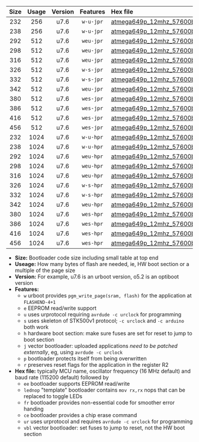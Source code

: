 |Size|Usage|Version|Features|Hex file|
|:-:|:-:|:-:|:-:|:--|
|232|256|u7.6|`w-u-jpr`|[atmega649p_12mhz_57600bps_ur_vbl.hex](https://raw.githubusercontent.com/stefanrueger/urboot/main//atmega649p_12mhz_57600bps_ur_vbl.hex)|
|238|256|u7.6|`w-u-jpr`|[atmega649p_12mhz_57600bps_lednop_ur_vbl.hex](https://raw.githubusercontent.com/stefanrueger/urboot/main//atmega649p_12mhz_57600bps_lednop_ur_vbl.hex)|
|292|512|u7.6|`weu-jpr`|[atmega649p_12mhz_57600bps_ee_ur_vbl.hex](https://raw.githubusercontent.com/stefanrueger/urboot/main//atmega649p_12mhz_57600bps_ee_ur_vbl.hex)|
|298|512|u7.6|`weu-jpr`|[atmega649p_12mhz_57600bps_ee_lednop_ur_vbl.hex](https://raw.githubusercontent.com/stefanrueger/urboot/main//atmega649p_12mhz_57600bps_ee_lednop_ur_vbl.hex)|
|316|512|u7.6|`weu-jpr`|[atmega649p_12mhz_57600bps_ee_lednop_fr_ur_vbl.hex](https://raw.githubusercontent.com/stefanrueger/urboot/main//atmega649p_12mhz_57600bps_ee_lednop_fr_ur_vbl.hex)|
|326|512|u7.6|`w-s-jpr`|[atmega649p_12mhz_57600bps_vbl.hex](https://raw.githubusercontent.com/stefanrueger/urboot/main//atmega649p_12mhz_57600bps_vbl.hex)|
|332|512|u7.6|`w-s-jpr`|[atmega649p_12mhz_57600bps_lednop_vbl.hex](https://raw.githubusercontent.com/stefanrueger/urboot/main//atmega649p_12mhz_57600bps_lednop_vbl.hex)|
|342|512|u7.6|`weu-jpr`|[atmega649p_12mhz_57600bps_ee_lednop_fr_ce_ur_vbl.hex](https://raw.githubusercontent.com/stefanrueger/urboot/main//atmega649p_12mhz_57600bps_ee_lednop_fr_ce_ur_vbl.hex)|
|380|512|u7.6|`wes-jpr`|[atmega649p_12mhz_57600bps_ee_vbl.hex](https://raw.githubusercontent.com/stefanrueger/urboot/main//atmega649p_12mhz_57600bps_ee_vbl.hex)|
|386|512|u7.6|`wes-jpr`|[atmega649p_12mhz_57600bps_ee_lednop_vbl.hex](https://raw.githubusercontent.com/stefanrueger/urboot/main//atmega649p_12mhz_57600bps_ee_lednop_vbl.hex)|
|416|512|u7.6|`wes-jpr`|[atmega649p_12mhz_57600bps_ee_lednop_fr_vbl.hex](https://raw.githubusercontent.com/stefanrueger/urboot/main//atmega649p_12mhz_57600bps_ee_lednop_fr_vbl.hex)|
|456|512|u7.6|`wes-jpr`|[atmega649p_12mhz_57600bps_ee_lednop_fr_ce_vbl.hex](https://raw.githubusercontent.com/stefanrueger/urboot/main//atmega649p_12mhz_57600bps_ee_lednop_fr_ce_vbl.hex)|
|232|1024|u7.6|`w-u-hpr`|[atmega649p_12mhz_57600bps_ur.hex](https://raw.githubusercontent.com/stefanrueger/urboot/main//atmega649p_12mhz_57600bps_ur.hex)|
|238|1024|u7.6|`w-u-hpr`|[atmega649p_12mhz_57600bps_lednop_ur.hex](https://raw.githubusercontent.com/stefanrueger/urboot/main//atmega649p_12mhz_57600bps_lednop_ur.hex)|
|292|1024|u7.6|`weu-hpr`|[atmega649p_12mhz_57600bps_ee_ur.hex](https://raw.githubusercontent.com/stefanrueger/urboot/main//atmega649p_12mhz_57600bps_ee_ur.hex)|
|298|1024|u7.6|`weu-hpr`|[atmega649p_12mhz_57600bps_ee_lednop_ur.hex](https://raw.githubusercontent.com/stefanrueger/urboot/main//atmega649p_12mhz_57600bps_ee_lednop_ur.hex)|
|316|1024|u7.6|`weu-hpr`|[atmega649p_12mhz_57600bps_ee_lednop_fr_ur.hex](https://raw.githubusercontent.com/stefanrueger/urboot/main//atmega649p_12mhz_57600bps_ee_lednop_fr_ur.hex)|
|326|1024|u7.6|`w-s-hpr`|[atmega649p_12mhz_57600bps.hex](https://raw.githubusercontent.com/stefanrueger/urboot/main//atmega649p_12mhz_57600bps.hex)|
|332|1024|u7.6|`w-s-hpr`|[atmega649p_12mhz_57600bps_lednop.hex](https://raw.githubusercontent.com/stefanrueger/urboot/main//atmega649p_12mhz_57600bps_lednop.hex)|
|342|1024|u7.6|`weu-hpr`|[atmega649p_12mhz_57600bps_ee_lednop_fr_ce_ur.hex](https://raw.githubusercontent.com/stefanrueger/urboot/main//atmega649p_12mhz_57600bps_ee_lednop_fr_ce_ur.hex)|
|380|1024|u7.6|`wes-hpr`|[atmega649p_12mhz_57600bps_ee.hex](https://raw.githubusercontent.com/stefanrueger/urboot/main//atmega649p_12mhz_57600bps_ee.hex)|
|386|1024|u7.6|`wes-hpr`|[atmega649p_12mhz_57600bps_ee_lednop.hex](https://raw.githubusercontent.com/stefanrueger/urboot/main//atmega649p_12mhz_57600bps_ee_lednop.hex)|
|416|1024|u7.6|`wes-hpr`|[atmega649p_12mhz_57600bps_ee_lednop_fr.hex](https://raw.githubusercontent.com/stefanrueger/urboot/main//atmega649p_12mhz_57600bps_ee_lednop_fr.hex)|
|456|1024|u7.6|`wes-hpr`|[atmega649p_12mhz_57600bps_ee_lednop_fr_ce.hex](https://raw.githubusercontent.com/stefanrueger/urboot/main//atmega649p_12mhz_57600bps_ee_lednop_fr_ce.hex)|

- **Size:** Bootloader code size including small table at top end
- **Useage:** How many bytes of flash are needed, ie, HW boot section or a multiple of the page size
- **Version:** For example, u7.6 is an urboot version, o5.2 is an optiboot version
- **Features:**
  + `w` urboot provides `pgm_write_page(sram, flash)` for the application at `FLASHEND-4+1`
  + `e` EEPROM read/write support
  + `u` uses urprotocol requiring `avrdude -c urclock` for programming
  + `s` uses skeleton of STK500v1 protocol; `-c urclock` and `-c arduino` both work
  + `h` hardware boot section: make sure fuses are set for reset to jump to boot section
  + `j` vector bootloader: uploaded applications *need to be patched externally*, eg, using `avrdude -c urclock`
  + `p` bootloader protects itself from being overwritten
  + `r` preserves reset flags for the application in the register R2
- **Hex file:** typically MCU name, oscillator frequency (16 MHz default) and baud rate (115200 default) followed by
  + `ee` bootloader supports EEPROM read/write
  + `lednop` "template" bootloader contains `mov rx,rx` nops that can be replaced to toggle LEDs
  + `fr` bootloader provides non-essential code for smoother error handing
  + `ce` bootloader provides a chip erase command
  + `ur` uses urprotocol and requires `avrdude -c urclock` for programming
  + `vbl` vector bootloader: set fuses to jump to reset, not the HW boot section
